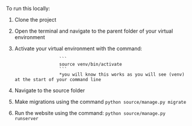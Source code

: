 To run this locally:

1. Clone the project
2. Open the terminal and navigate to the parent folder of your virtual environment
3. Activate your virtual environment with the command:

                        ```
                        source venv/bin/activate
                        ```
                        *you will know this works as you will see (venv) at the start of your command line

4. Navigate to the source folder
5. Make migrations using the command
                        ```
                        python source/manage.py migrate
                        ```

6. Run the website using the command:
                        ```
                        python source/manage.py runserver
                        ```
